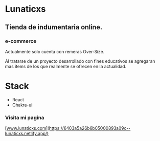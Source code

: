 # Lunaticxs
## Tienda de indumentaria online.
### e-commerce

Actualmente solo cuenta con remeras Over-Size. 

Al tratarse de un proyecto desarrollado con fines educativos se agregaran mas items de los que realmente se ofrecen en la actualidad.

# Stack
* React
* Chakra-ui

### Visita mi pagina

[www.lunaticxs.com](https://6403a5a26b6b05000893a09c--lunaticxs.netlify.app/)